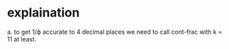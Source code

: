 # explaination

a. to get 1/ϕ accurate to 4 decimal places we need to call
cont-frac with k = 11 at least.
